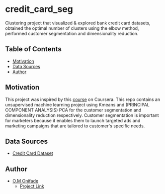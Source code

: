 # credit_card_seg
Clustering project that visualized & explored bank credit card datasets, obtained the optimal number of clusters using the elbow method, performed customer segmentation and dimensionality reduction.

## Table of Contents
- [Motivation](https://github.com/Krismars19/credit_card_seg#motivation)
- [Data Sources](https://github.com/Krismars19/credit_card_seg#data-sources)
- [Author](https://github.com/Krismars19/credit_card_seg#author)

## Motivation
This project was inspired by this [course](https://www.coursera.org/projects/machine-learning-for-customer-segmentation) on Coursera. This repo contains an unsupervised machine learning project using Kmeans and (PRINCIPAL COMPONENT ANALYSIS) PCA for the customer segmentation and dimensionality reduction respectively. Customer segmentation is important for marketers because it enables them to launch targeted ads and marketing campaigns that are tailored to customer's specific needs.

## Data Sources
- [Credit Card Dataset](https://www.kaggle.com/arjunbhasin2013/ccdata)

## Author
- [O.M Onifade](https://www.linkedin.com/in/odunayoonifade/)
  - [Project Link](https://github.com/Krismars19/Customer_Segmentation)


